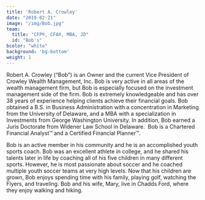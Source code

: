 ```yaml
---
title: 'Robert A. Crowley'
date: "2019-02-21"
image: "/img/Bob.jpg"
team:
  title: "CFP®, CFA®, MBA, JD"
  id: "Bob's"
bcolor: "white"
background: 'bg-bottom'
weight: 1
---
```

Robert A. Crowley (“Bob”) is an Owner and the current Vice President of Crowley Wealth Management, Inc. Bob is very active in all areas of the wealth management firm, but Bob is especially focused on the investment management side of the firm. Bob is extremely knowledgeable and has over 38 years of experience helping clients achieve their financial goals. Bob obtained a B.S. in Business Administration with a concentration in Marketing from the University of Delaware, and a MBA with a specialization in Investments from George Washington University. In addition, Bob earned a Juris Doctorate from Widener Law School in Delaware.  Bob is a Chartered Financial Analyst™ and a Certified Financial Planner™. 

Bob is an active member in his community and he is an accomplished youth sports coach. Bob was an excellent athlete in college, and he shared his talents later in life by coaching all of his five children in many different sports. However, he is most passionate about soccer and he coached multiple youth soccer teams at very high levels. Now that his children are grown, Bob enjoys spending time with his family, playing golf, watching the Flyers, and traveling. Bob and his wife, Mary, live in Chadds Ford, where they enjoy walking and hiking. 

